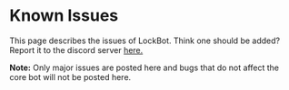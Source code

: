 # Known Issues

This page describes the issues of LockBot. Think one should be added? Report it to the discord server [here.](https://discord.gg/qJyJ5D6)

**Note:** Only major issues are posted here and bugs that do not affect the core bot will not be posted here.

